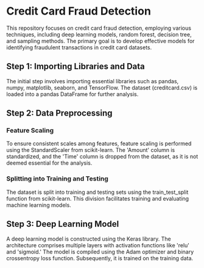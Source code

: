 # Credit Card Fraud Detection

This repository focuses on credit card fraud detection, employing various techniques, including deep learning models, random forest, decision tree, and sampling methods. The primary goal is to develop effective models for identifying fraudulent transactions in credit card datasets.

## Step 1: Importing Libraries and Data
The initial step involves importing essential libraries such as pandas, numpy, matplotlib, seaborn, and TensorFlow. The dataset (creditcard.csv) is loaded into a pandas DataFrame for further analysis.

## Step 2: Data Preprocessing
### Feature Scaling
To ensure consistent scales among features, feature scaling is performed using the StandardScaler from scikit-learn. The 'Amount' column is standardized, and the 'Time' column is dropped from the dataset, as it is not deemed essential for the analysis.

### Splitting into Training and Testing
The dataset is split into training and testing sets using the train_test_split function from scikit-learn. This division facilitates training and evaluating machine learning models.

## Step 3: Deep Learning Model
A deep learning model is constructed using the Keras library. The architecture comprises multiple layers with activation functions like 'relu' and 'sigmoid.' The model is compiled using the Adam optimizer and binary crossentropy loss function. Subsequently, it is trained on the training data.
